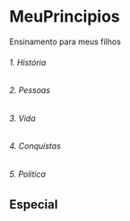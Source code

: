 # MeuPrincipios
Ensinamento para meus filhos
 
 
###### 1. História
###### 2. Pessoas
###### 3. Vida
###### 4. Conquistas
###### 5. Política



## Especial


